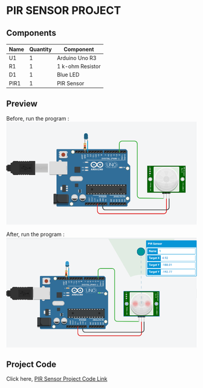 # PIR SENSOR PROJECT

## Components
| Name | Quantity | Component |
| ----------- | ----------- | ----------- |
| U1 | 1 | Arduino Uno R3 |
| R1 | 1 | 1 k-ohm Resistor |
| D1 | 1 | Blue LED |
| PIR1 | 1 | PIR Sensor |


## Preview
Before, run the program :
![PIR Sensor](images/pir-sensor-one.png)

After, run the program :
![PIR Sensor](images/pir-sensor-two.png)


## Project Code
Click here, [PIR Sensor Project Code Link](pir-sensor.ino)
